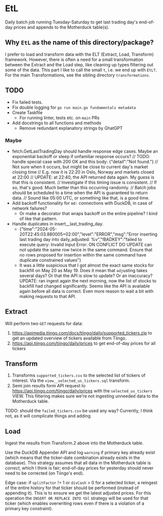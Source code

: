 # EtL

Daily batch job running Tuesday-Saturday to get last trading day's end-of-day prices
and appends to the Motherduck table(s).

## Why `EtL` as the name of this directory/package?

I prefer to load and transform data with the ELT (Extract, Load, Transform) framework. However, there is often a need for a small transformation between the Extract and the Load step, like cleaning up types filtering out some of the data. This part I like to call the small `t`, i.e. we end up with `EtLT`. For the main Transformations, see the sibling directory `transformations`.

## TODO

- Fix failed tests.
- Fix double logging for `go run main.go fundamentals metadata`
- Create Taskfile
  - For running linter, tests etc. on `main` PRs
- Add docstrings to all functions and methods
  - Remove redundant explanatory strings by GhatGPT


### Maybe

- fetch.GetLastTradingDay should handle response edge cases. Maybe an exponential backoff or
  sleep if unfamiliar response occurs?
  // TODO: handle special case with 200 OK and this body: {"detail":"Not found."}
  // Not sure when it occurs, but might be close to current day's market closing time
  // E.g. now it is 22:20 in Oslo, Norway and markets closed at 22:00
  // UPDATE: at 22:40, the API returned data again. My guess is that this is consistent.
  // Investigate if this timing issue is consistent.
  // If so, that's good. Much better than this occurring randomly.
  // Batch jobs should be scheduled to a time when the API is guaranteed to return data.
  // Sound like 05:00 UTC, or something like that, is a good time.
- Add backoff functionality for `md:` connections with DuckDB, in case of network failures?
  - Or make a decorator that wraps backoff on the entire pipeline? I kind of like that pattern.
- Handle duplicates in insert__last_trading_day.
  - {"time":"2024-05-20T22:45:03.880005+02:00","level":"ERROR","msg":"Error inserting last trading day into daily_adjusted: %v","!BADKEY":"failed to execute query: Invalid Input Error: ON CONFLICT DO UPDATE can not update the same row twice in the same command. Ensure that no rows proposed for insertion within the same command have duplicate constrained values"}
  - It was a little suspicious that I got almost the exact same stocks for backfill on May 20 as May 19.
    Does it mean that `adj`usting takes several days? Or that the API is slow to update? Or an inaccuracy?
    UPDATE: ran ingest again the next morning, now the list of stocks to backfill had changed significantly. Seems like
    the API is available again before all data is correct. Even more reason to wait a bit with making requests to that API.


## Extract

Will perform two `GET` requests for data:

1. https://apimedia.tiingo.com/docs/tiingo/daily/supported_tickers.zip to get an updated
overview of tickers available from Tiingo.
2. https://api.tiingo.com/tiingo/daily/prices to get end-of-day prices for all tickers

## Transform

1. Transforms `supported_tickers.csv` to the selected list of tickers of interest. Via the
`view__selected_us_tickers.sql` transform.
2. Semi join results form API request to https://api.tiingo.com/tiingo/daily/prices with the
`selected_us_tickers` VIEW. This filtering makes sure we're not ingesting unneeded data to
the Motherduck table.

TODO: should the `failed_tickers.csv` be used any way? Currently, I think not, as it will complicate
things and adding

## Load

Ingest the results from Transform.2 above into the Motherduck table.

Use the DuckDB Appender API and log `warning` if primary key already exist (which means
that the ticker-date combination already exists in the database). This strategy assumes that
all data in the Motherduck table is _correct_, which I think is fair; end-of-day prices for yesterday
should never need to be corrected (on Tiingo's end).

Edge case: if `splitFactor` != 1 or `divCash` > 0 for a selected ticker, a reingest of the entire history
for that ticker should be performed (instead of appending it). This is to ensure we get the latest adjusted
prices. For this operation the `INSERT OR REPLACE INTO tbl` strategy will be used for that ticker (which
enables overwriting rows even if there is a violation of a primary key constraint).
